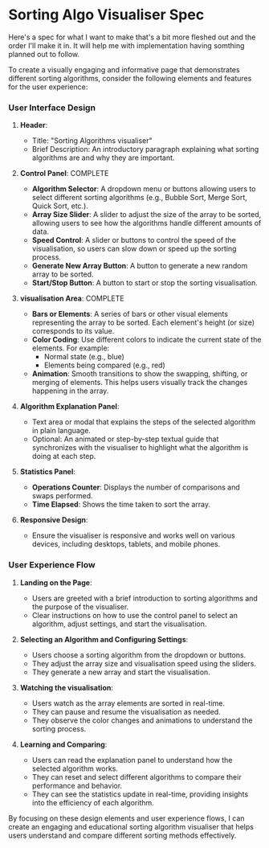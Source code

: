 # Sorting Algo Visualiser Spec

Here's a spec for what I want to make that's a bit more fleshed out and the order I'll make it in. It will help me with implementation having somthing planned out to follow.

To create a visually engaging and informative page that demonstrates different sorting algorithms, consider the following elements and features for the user experience:

### User Interface Design

1. **Header**:

   - Title: "Sorting Algorithms visualiser"
   - Brief Description: An introductory paragraph explaining what sorting algorithms are and why they are important.

2. **Control Panel**: COMPLETE

   - **Algorithm Selector**: A dropdown menu or buttons allowing users to select different sorting algorithms (e.g., Bubble Sort, Merge Sort, Quick Sort, etc.).
   - **Array Size Slider**: A slider to adjust the size of the array to be sorted, allowing users to see how the algorithms handle different amounts of data.
   - **Speed Control**: A slider or buttons to control the speed of the visualisation, so users can slow down or speed up the sorting process.
   - **Generate New Array Button**: A button to generate a new random array to be sorted.
   - **Start/Stop Button**: A button to start or stop the sorting visualisation.

3. **visualisation Area**: COMPLETE

   - **Bars or Elements**: A series of bars or other visual elements representing the array to be sorted. Each element's height (or size) corresponds to its value.
   - **Color Coding**: Use different colors to indicate the current state of the elements. For example:
     - Normal state (e.g., blue)
     - Elements being compared (e.g., red)
   - **Animation**: Smooth transitions to show the swapping, shifting, or merging of elements. This helps users visually track the changes happening in the array.

4. **Algorithm Explanation Panel**:

   - Text area or modal that explains the steps of the selected algorithm in plain language.
   - Optional: An animated or step-by-step textual guide that synchronizes with the visualiser to highlight what the algorithm is doing at each step.

5. **Statistics Panel**:

   - **Operations Counter**: Displays the number of comparisons and swaps performed.
   - **Time Elapsed**: Shows the time taken to sort the array.

6. **Responsive Design**:
   - Ensure the visualiser is responsive and works well on various devices, including desktops, tablets, and mobile phones.

### User Experience Flow

1. **Landing on the Page**:

   - Users are greeted with a brief introduction to sorting algorithms and the purpose of the visualiser.
   - Clear instructions on how to use the control panel to select an algorithm, adjust settings, and start the visualisation.

2. **Selecting an Algorithm and Configuring Settings**:

   - Users choose a sorting algorithm from the dropdown or buttons.
   - They adjust the array size and visualisation speed using the sliders.
   - They generate a new array and start the visualisation.

3. **Watching the visualisation**:

   - Users watch as the array elements are sorted in real-time.
   - They can pause and resume the visualisation as needed.
   - They observe the color changes and animations to understand the sorting process.

4. **Learning and Comparing**:
   - Users can read the explanation panel to understand how the selected algorithm works.
   - They can reset and select different algorithms to compare their performance and behavior.
   - They can see the statistics update in real-time, providing insights into the efficiency of each algorithm.

By focusing on these design elements and user experience flows, I can create an engaging and educational sorting algorithm visualiser that helps users understand and compare different sorting methods effectively.
